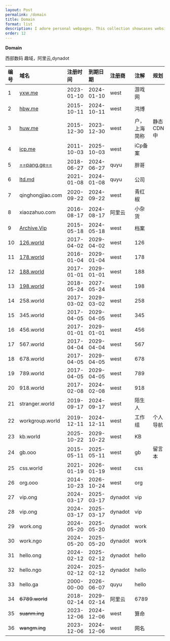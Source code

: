 ```yaml
---
layout: Post
permalink: /domain
title: Domain
format: list
description: I adore personal webpages. This collection showcases websites that have inspired me to create, curate, and take pride in my own little corner of the internet. (🌱 for digital gardens)
order: 12
---
```


**Domain**

西部数码 趣域，阿里云,dynadot

| **编号** | **域名**                            | **注册时间**   | **到期日期**   | **注册商** | **注解** | **规划**|     
| :----- | :------------------------------------ | :--------- | :--------- | :------ | :----- | :----- |
| 1      | [yxw.me](https://yxw.me/)             | 2023-01-10 | 2024-01-10 | west    | 游戏网       |             |    
| 2      | [hbw.me](https://hbw.me/)             | 2015-10-11 | 2024-10-11 | west    | 鸿博         |             |    
| 3      | [huw.me](https://huw.me/)             | 2015-12-30 | 2023-12-30 | west    | 户，上海简称  |  静态CDN中   |    
| 4      | [icp.me](https://icp.me/)             | 2011-10-03 | 2025-10-03 | west    | iCp备案      |        |    
| 5      | [==pang.ge==](https://pang.ge/)       | 2018-06-27 | 2024-06-27 | quyu    | 胖哥     |        |    
| 6      | [ltd.md](https://ltd.md/)             | 2021-01-08 | 2024-01-08 | quyu    | 公司     |        |    
| 7      | qinghongjiao.com                      | 2020-09-22 | 2024-09-22 | west    |青红椒     |        |    
| 8      | xiaozahuo.com                         | 2016-08-17 | 2024-08-17 | 阿里云  | 小杂货    |        |    
| 9      | [Archive.Vip](https://archive.vip/)   | 2015-05-18 | 2024-05-18 | west    | 档案     |        |    
| 10     | [126.world](https://126.world/)       | 2017-04-02 | 2029-04-02 | west    | 126    |        |    
| 11     | [178.world](https://178.world/)       | 2016-01-04 | 2029-01-04 | west    | 178    |        |    
| 12     | [188.world](188.world)                | 2017-01-01 | 2029-01-01 | west    | 188    |        |    
| 13     | [198.world](https://198.world/)       | 2018-05-24 | 2027-05-24 | west    | 198    |        |    
| 14     | 258.world                             | 2017-03-02 | 2029-03-02 | west    | 258    |        |    
| 15     | 345.world                             | 2017-04-05 | 2029-04-05 | west    | 345    |        |    
| 16     | 456.world                             | 2017-01-01 | 2029-01-01 | west    | 456    |        |    
| 17     | 567.world                             | 2017-04-04 | 2029-04-04 | west    | 567    |        |    
| 18     | 678.world                             | 2017-04-05 | 2029-04-05 | west    | 678    |        |    
| 19     | 789.world                             | 2017-04-05 | 2029-04-05 | west    | 789    |        |    
| 20     | 918.world                             | 2017-02-08 | 2024-02-08 | west    | 918    |        |    
| 21     | stranger.world                        | 2019-09-17 | 2024-09-17 | west    | 陌生人    |        |    
| 22     | workgroup.world                       | 2019-12-11 | 2024-12-11 | west    | 工作组    | 个人导航   |    
| 23     | kb.world                              | 2025-10-22 | 2029-10-22 | west    | KB     |        |    
| 24     | gb.ooo                                | 2015-05-11 | 2025-05-11 | west    | gb     |   留言本     |    
| 25     | css.world                             | 2021-01-19 | 2026-01-19 | west    | css    |        |    
| 26     | org.ooo                               | 2014-10-23 | 2026-10-24 | west    | org    |        |    
| 27     | vip.ong                               | 2024-03-17 | 2025-03-17 | dynadot | vip  |    |    
| 28     | vip.ong                               | 2024-03-17 | 2025-03-17 | dynadot | vip  |    |    
| 29     | work.ong                              | 2024-05-20 | 2025-05-20 | dynadot | work  |        |  
| 30     | work.ngo                              | 2024-05-20 | 2025-05-20 | dynadot | work  |    |    |
| 31     | hello.ong                             | 2024-02-12 | 2025-02-12 | dynadot | hello   |       |    
| 32     | hello.ngo                             | 2024-02-12 | 2025-02-12 | dynadot | hello   |        |    
| 33     | hello.ga                              | 2000-00-00 | 2026-06-07 | quyu    | hello    |        |    
| 34     | ~~6789.world~~                        | 2018-02-14 | 2029-02-14 | 阿里云  | 6789   |        |    
| 35     | ~~suanm.ing~~                         | 2023-12-06 | 2024-12-06 | west    | 算命     |        |    
| 36     | ~~wangm.ing~~                         | 2023-12-06 | 2024-12-06 | west    | 网名     |        |    
